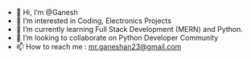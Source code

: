 - 👋 Hi, I’m @Ganesh
- 👀 I’m interested in Coding, Electronics Projects
- 🌱 I’m currently learning Full Stack Development (MERN) and Python.
- 💞️ I’m looking to collaborate on Python Developer Community
- 📫 How to reach me : mr.ganeshan23@gmail.com

<!---
EinsteinGanesh/EinsteinGanesh is a ✨ special ✨ repository because its `README.md` (this file) appears on your GitHub profile.
You can click the Preview link to take a look at your changes.
--->
